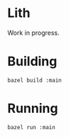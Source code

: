 Lith
====

Work in progress.

# Building

```
bazel build :main
```

# Running

```
bazel run :main
```